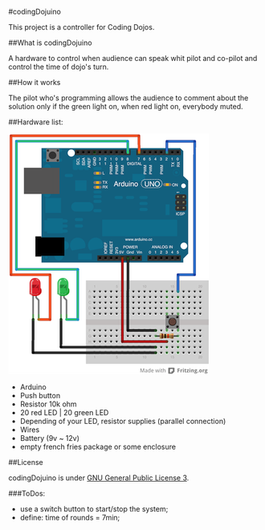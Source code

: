 #codingDojuino

This project is a controller for Coding Dojos. 

##What is codingDojuino

A hardware to control when audience can speak whit pilot and co-pilot and control the time of dojo's turn. 

##How it works

The pilot who's programming allows the audience to comment about the solution only if the green light on, when red light on, everybody muted.

##Hardware list:

![Breadboard](codingDojuino.png)

- Arduino
- Push button
- Resistor 10k ohm
- 20 red LED | 20 green LED
- Depending of your LED, resistor supplies (parallel connection)
- Wires
- Battery (9v ~ 12v)
- empty french fries package or some enclosure


##License

codingDojuino is under [GNU General Public License 3](http://www.gnu.org/licenses/gpl-3.0.html).

###ToDos:
- use a switch button to start/stop the system;
- define: time of rounds = 7min;

